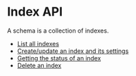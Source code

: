 # Index API

A schema is a collection of indexes.

* [List all indexes](list.md)
* [Create/update an index and its settings](create.md)
* [Getting the status of an index](status.md)
* [Delete an index](delete.md)